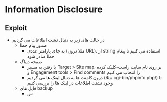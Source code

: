 # Information Disclosure

## Exploit
- در حالت های زیر به دنبال نشت اطلاعات می گردیم
  - صدور پیام خطا
    - به جای پارامتر عددی (مثلا درون URL)، از string استفاده می کنیم تا پیغام خطا صادر شود
  - صفحه دیباگ
    - با رفتن به مسیر Target > Site map، بر روی نام سایت راست-کلیک کرده و Engagement tools > Find comments را انتخاب می کنیم
    - درون کامنت ها به دنبال لینک ها می گردیم (مثلا cgi-bin/phpinfo.php/) تا وجود نشتت اطلاعات در لینک ها را بررسی کنیم
  - فایل های backup
    - س
